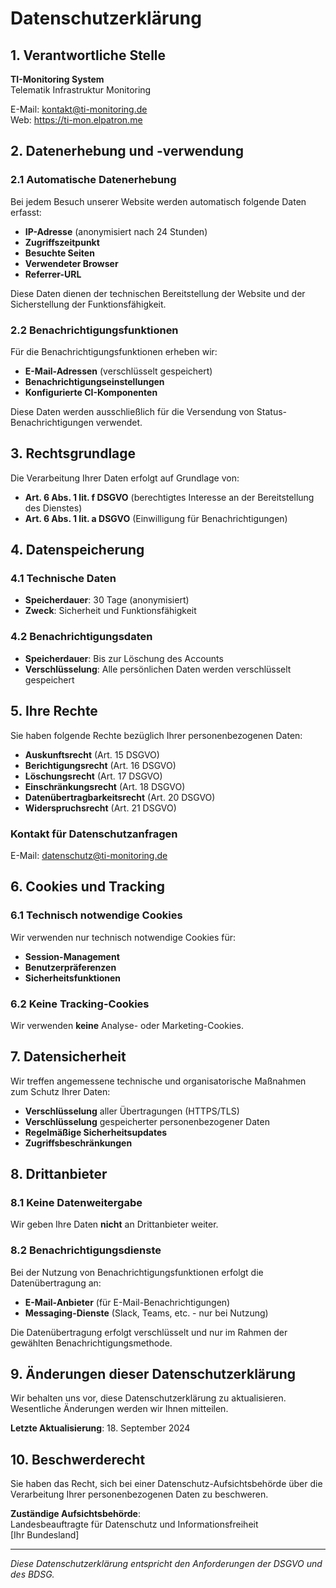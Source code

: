 # Datenschutzerklärung

## 1. Verantwortliche Stelle

**TI-Monitoring System**  
Telematik Infrastruktur Monitoring

E-Mail: kontakt@ti-monitoring.de  
Web: https://ti-mon.elpatron.me

## 2. Datenerhebung und -verwendung

### 2.1 Automatische Datenerhebung

Bei jedem Besuch unserer Website werden automatisch folgende Daten erfasst:

- **IP-Adresse** (anonymisiert nach 24 Stunden)
- **Zugriffszeitpunkt**
- **Besuchte Seiten**
- **Verwendeter Browser**
- **Referrer-URL**

Diese Daten dienen der technischen Bereitstellung der Website und der Sicherstellung der Funktionsfähigkeit.

### 2.2 Benachrichtigungsfunktionen

Für die Benachrichtigungsfunktionen erheben wir:

- **E-Mail-Adressen** (verschlüsselt gespeichert)
- **Benachrichtigungseinstellungen**
- **Konfigurierte CI-Komponenten**

Diese Daten werden ausschließlich für die Versendung von Status-Benachrichtigungen verwendet.

## 3. Rechtsgrundlage

Die Verarbeitung Ihrer Daten erfolgt auf Grundlage von:

- **Art. 6 Abs. 1 lit. f DSGVO** (berechtigtes Interesse an der Bereitstellung des Dienstes)
- **Art. 6 Abs. 1 lit. a DSGVO** (Einwilligung für Benachrichtigungen)

## 4. Datenspeicherung

### 4.1 Technische Daten
- **Speicherdauer**: 30 Tage (anonymisiert)
- **Zweck**: Sicherheit und Funktionsfähigkeit

### 4.2 Benachrichtigungsdaten
- **Speicherdauer**: Bis zur Löschung des Accounts
- **Verschlüsselung**: Alle persönlichen Daten werden verschlüsselt gespeichert

## 5. Ihre Rechte

Sie haben folgende Rechte bezüglich Ihrer personenbezogenen Daten:

- **Auskunftsrecht** (Art. 15 DSGVO)
- **Berichtigungsrecht** (Art. 16 DSGVO)
- **Löschungsrecht** (Art. 17 DSGVO)
- **Einschränkungsrecht** (Art. 18 DSGVO)
- **Datenübertragbarkeitsrecht** (Art. 20 DSGVO)
- **Widerspruchsrecht** (Art. 21 DSGVO)

### Kontakt für Datenschutzanfragen

E-Mail: datenschutz@ti-monitoring.de

## 6. Cookies und Tracking

### 6.1 Technisch notwendige Cookies
Wir verwenden nur technisch notwendige Cookies für:
- **Session-Management**
- **Benutzerpräferenzen**
- **Sicherheitsfunktionen**

### 6.2 Keine Tracking-Cookies
Wir verwenden **keine** Analyse- oder Marketing-Cookies.

## 7. Datensicherheit

Wir treffen angemessene technische und organisatorische Maßnahmen zum Schutz Ihrer Daten:

- **Verschlüsselung** aller Übertragungen (HTTPS/TLS)
- **Verschlüsselung** gespeicherter personenbezogener Daten
- **Regelmäßige Sicherheitsupdates**
- **Zugriffsbeschränkungen**

## 8. Drittanbieter

### 8.1 Keine Datenweitergabe
Wir geben Ihre Daten **nicht** an Drittanbieter weiter.

### 8.2 Benachrichtigungsdienste
Bei der Nutzung von Benachrichtigungsfunktionen erfolgt die Datenübertragung an:
- **E-Mail-Anbieter** (für E-Mail-Benachrichtigungen)
- **Messaging-Dienste** (Slack, Teams, etc. - nur bei Nutzung)

Die Datenübertragung erfolgt verschlüsselt und nur im Rahmen der gewählten Benachrichtigungsmethode.

## 9. Änderungen dieser Datenschutzerklärung

Wir behalten uns vor, diese Datenschutzerklärung zu aktualisieren. Wesentliche Änderungen werden wir Ihnen mitteilen.

**Letzte Aktualisierung**: 18. September 2024

## 10. Beschwerderecht

Sie haben das Recht, sich bei einer Datenschutz-Aufsichtsbehörde über die Verarbeitung Ihrer personenbezogenen Daten zu beschweren.

**Zuständige Aufsichtsbehörde**:  
Landesbeauftragte für Datenschutz und Informationsfreiheit  
[Ihr Bundesland]

---

*Diese Datenschutzerklärung entspricht den Anforderungen der DSGVO und des BDSG.*
